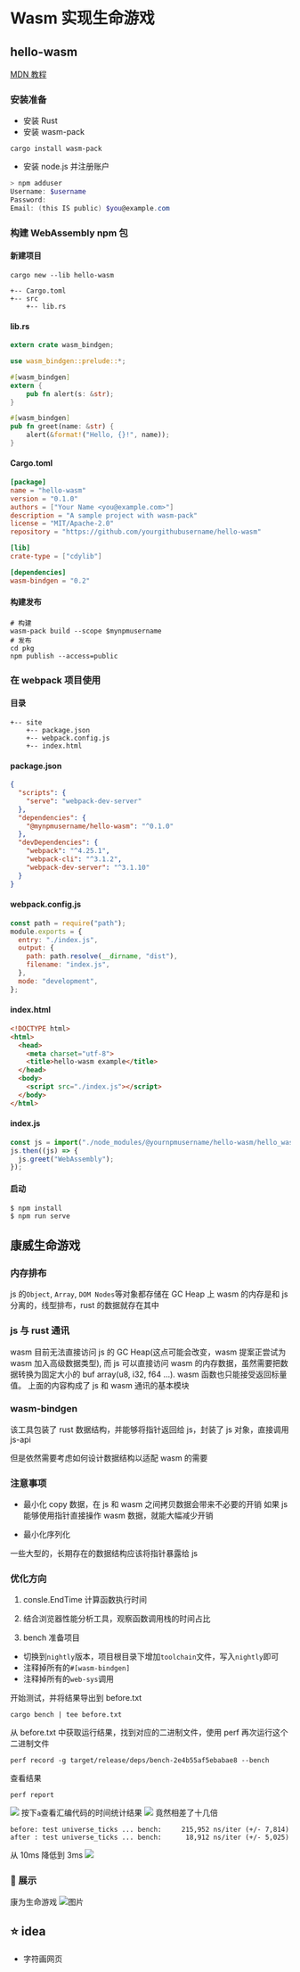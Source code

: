 # Wasm 实现生命游戏

## hello-wasm

[MDN 教程](https://developer.mozilla.org/zh-CN/docs/WebAssembly/Rust_to_wasm)

### 安装准备

- 安装 Rust
- 安装 wasm-pack

```
cargo install wasm-pack
```

- 安装 node.js 并注册账户

```powershell
> npm adduser
Username: $username
Password:
Email: (this IS public) $you@example.com
```

### 构建 WebAssembly npm 包

#### 新建项目

```
cargo new --lib hello-wasm

+-- Cargo.toml
+-- src
    +-- lib.rs
```

#### lib.rs

```rust
extern crate wasm_bindgen;

use wasm_bindgen::prelude::*;

#[wasm_bindgen]
extern {
    pub fn alert(s: &str);
}

#[wasm_bindgen]
pub fn greet(name: &str) {
    alert(&format!("Hello, {}!", name));
}
```

#### Cargo.toml

```toml
[package]
name = "hello-wasm"
version = "0.1.0"
authors = ["Your Name <you@example.com>"]
description = "A sample project with wasm-pack"
license = "MIT/Apache-2.0"
repository = "https://github.com/yourgithubusername/hello-wasm"

[lib]
crate-type = ["cdylib"]

[dependencies]
wasm-bindgen = "0.2"
```

#### 构建发布

```shell
# 构建
wasm-pack build --scope $mynpmusername
# 发布
cd pkg
npm publish --access=public
```

### 在 webpack 项目使用

#### 目录

```
+-- site
    +-- package.json
    +-- webpack.config.js
    +-- index.html
```

#### package.json

```json
{
  "scripts": {
    "serve": "webpack-dev-server"
  },
  "dependencies": {
    "@mynpmusername/hello-wasm": "^0.1.0"
  },
  "devDependencies": {
    "webpack": "^4.25.1",
    "webpack-cli": "^3.1.2",
    "webpack-dev-server": "^3.1.10"
  }
}
```

#### webpack.config.js

```js
const path = require("path");
module.exports = {
  entry: "./index.js",
  output: {
    path: path.resolve(__dirname, "dist"),
    filename: "index.js",
  },
  mode: "development",
};
```

#### index.html

```html
<!DOCTYPE html>
<html>
  <head>
    <meta charset="utf-8">
    <title>hello-wasm example</title>
  </head>
  <body>
    <script src="./index.js"></script>
  </body>
</html>
```

#### index.js

```js
const js = import("./node_modules/@yournpmusername/hello-wasm/hello_wasm.js");
js.then((js) => {
  js.greet("WebAssembly");
});
```

#### 启动

```shell
$ npm install
$ npm run serve
```

## 康威生命游戏

### 内存排布

js 的`Object`, `Array`, `DOM Nodes`等对象都存储在 GC Heap 上
wasm 的内存是和 js 分离的，线型排布，rust 的数据就存在其中

### js 与 rust 通讯

wasm 目前无法直接访问 js 的 GC Heap(这点可能会改变，wasm 提案正尝试为 wasm 加入高级数据类型),
而 js 可以直接访问 wasm 的内存数据，虽然需要把数据转换为固定大小的 buf array(u8, i32, f64 ...). wasm 函数也只能接受返回标量值。
上面的内容构成了 js 和 wasm 通讯的基本模块

### wasm-bindgen

该工具包装了 rust 数据结构，并能够将指针返回给 js，封装了 js 对象，直接调用 js-api

但是依然需要考虑如何设计数据结构以适配 wasm 的需要

### 注意事项

- 最小化 copy 数据，在 js 和 wasm 之间拷贝数据会带来不必要的开销 如果 js 能够使用指针直接操作 wasm 数据，就能大幅减少开销

- 最小化序列化

一些大型的，长期存在的数据结构应该将指针暴露给 js

### 优化方向

1. consle.EndTime 计算函数执行时间

2. 结合浏览器性能分析工具，观察函数调用栈的时间占比

3. bench 准备项目

- 切换到`nightly`版本，项目根目录下增加`toolchain`文件，写入`nightly`即可
- 注释掉所有的`#[wasm-bindgen]`
- 注释掉所有的`web-sys`调用

开始测试，并将结果导出到 before.txt

```shell
cargo bench | tee before.txt
```

从 before.txt 中获取运行结果，找到对应的二进制文件，使用 perf 再次运行这个二进制文件

```
perf record -g target/release/deps/bench-2e4b55af5ebabae8 --bench
```

查看结果

```
perf report
```

![](https://trdthg-img-for-md-1306147581.cos.ap-beijing.myqcloud.com/img/202203241137609.png)
按下`a`查看汇编代码的时间统计结果
![](https://trdthg-img-for-md-1306147581.cos.ap-beijing.myqcloud.com/img/202203241138801.png)
竟然相差了十几倍

```
before: test universe_ticks ... bench:     215,952 ns/iter (+/- 7,814)
after : test universe_ticks ... bench:      18,912 ns/iter (+/- 5,025)
```

从 10ms 降低到 3ms
![](https://trdthg-img-for-md-1306147581.cos.ap-beijing.myqcloud.com/img/202203241453849.png)

### 🎉 展示

康为生命游戏
![图片](https://trdthg-img-for-md-1306147581.cos.ap-beijing.myqcloud.com/img/202203231913525.png)

## ⭐ idea

- 字符画网页
